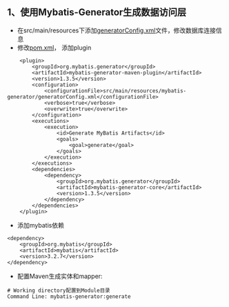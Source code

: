 ## 1、使用Mybatis-Generator生成数据访问层
- 在src/main/resources下添加[generatorConfig.xml](https://github.com/DurianCoder/springboot-example/blob/master/service-provider/src/main/resources/mybatis-generator/generatorConfig.xml)文件，修改数据库连接信息
- 修改[pom.xml](https://github.com/DurianCoder/springboot-example/blob/master/service-provider/pom.xml)， 添加plugin
```
    <plugin>
        <groupId>org.mybatis.generator</groupId>
        <artifactId>mybatis-generator-maven-plugin</artifactId>
        <version>1.3.5</version>
        <configuration>
            <configurationFile>src/main/resources/mybatis-generator/generatorConfig.xml</configurationFile>
            <verbose>true</verbose>
            <overwrite>true</overwrite>
        </configuration>
        <executions>
            <execution>
                <id>Generate MyBatis Artifacts</id>
                <goals>
                    <goal>generate</goal>
                </goals>
            </execution>
        </executions>
        <dependencies>
            <dependency>
                <groupId>org.mybatis.generator</groupId>
                <artifactId>mybatis-generator-core</artifactId>
                <version>1.3.5</version>
            </dependency>
        </dependencies>
    </plugin>
```
- 添加mybatis依赖
```
<dependency>
    <groupId>org.mybatis</groupId>
    <artifactId>mybatis</artifactId>
    <version>3.2.7</version>
</dependency>
```
- 配置Maven生成实体和mapper:
```
# Working directory配置到Module目录
Command Line: mybatis-generator:generate
```